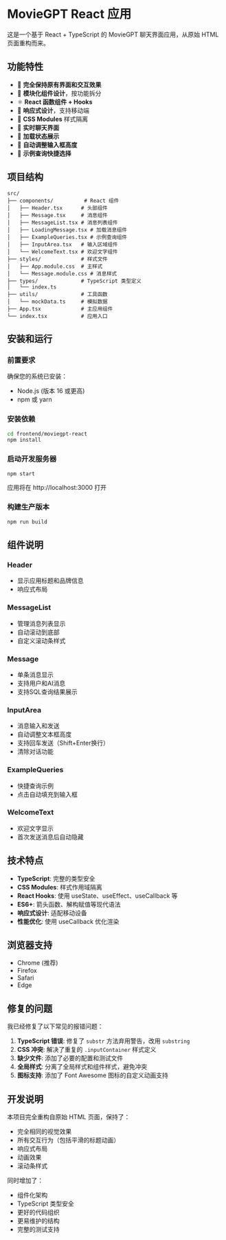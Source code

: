 # MovieGPT React 应用

这是一个基于 React + TypeScript 的 MovieGPT 聊天界面应用，从原始 HTML 页面重构而来。

## 功能特性

- 🎯 **完全保持原有界面和交互效果**
- 🧩 **模块化组件设计**，按功能拆分
- ⚛️ **React 函数组件 + Hooks**
- 📱 **响应式设计**，支持移动端
- 🎨 **CSS Modules** 样式隔离
- 💬 **实时聊天界面**
- 🔄 **加载状态展示**
- 📝 **自动调整输入框高度**
- 🎲 **示例查询快捷选择**

## 项目结构

```
src/
├── components/          # React 组件
│   ├── Header.tsx      # 头部组件
│   ├── Message.tsx     # 消息组件
│   ├── MessageList.tsx # 消息列表组件
│   ├── LoadingMessage.tsx # 加载消息组件
│   ├── ExampleQueries.tsx # 示例查询组件
│   ├── InputArea.tsx   # 输入区域组件
│   └── WelcomeText.tsx # 欢迎文字组件
├── styles/             # 样式文件
│   ├── App.module.css  # 主样式
│   └── Message.module.css # 消息样式
├── types/              # TypeScript 类型定义
│   └── index.ts
├── utils/              # 工具函数
│   └── mockData.ts     # 模拟数据
├── App.tsx             # 主应用组件
└── index.tsx           # 应用入口
```

## 安装和运行

### 前置要求

确保您的系统已安装：
- Node.js (版本 16 或更高)
- npm 或 yarn

### 安装依赖

```bash
cd frontend/moviegpt-react
npm install
```

### 启动开发服务器

```bash
npm start
```

应用将在 http://localhost:3000 打开

### 构建生产版本

```bash
npm run build
```

## 组件说明

### Header
- 显示应用标题和品牌信息
- 响应式布局

### MessageList
- 管理消息列表显示
- 自动滚动到底部
- 自定义滚动条样式

### Message
- 单条消息显示
- 支持用户和AI消息
- 支持SQL查询结果展示

### InputArea
- 消息输入和发送
- 自动调整文本框高度
- 支持回车发送（Shift+Enter换行）
- 清除对话功能

### ExampleQueries
- 快捷查询示例
- 点击自动填充到输入框

### WelcomeText
- 欢迎文字显示
- 首次发送消息后自动隐藏

## 技术特点

- **TypeScript**: 完整的类型安全
- **CSS Modules**: 样式作用域隔离
- **React Hooks**: 使用 useState、useEffect、useCallback 等
- **ES6+**: 箭头函数、解构赋值等现代语法
- **响应式设计**: 适配移动设备
- **性能优化**: 使用 useCallback 优化渲染

## 浏览器支持

- Chrome (推荐)
- Firefox
- Safari
- Edge

## 修复的问题

我已经修复了以下常见的报错问题：

1. **TypeScript 错误**: 修复了 `substr` 方法弃用警告，改用 `substring`
2. **CSS 冲突**: 解决了重复的 `.inputContainer` 样式定义
3. **缺少文件**: 添加了必要的配置和测试文件
4. **全局样式**: 分离了全局样式和组件样式，避免冲突
5. **图标支持**: 添加了 Font Awesome 图标的自定义动画支持

## 开发说明

本项目完全重构自原始 HTML 页面，保持了：
- 完全相同的视觉效果
- 所有交互行为（包括平滑的标题动画）
- 响应式布局
- 动画效果
- 滚动条样式

同时增加了：
- 组件化架构
- TypeScript 类型安全
- 更好的代码组织
- 更易维护的结构
- 完整的测试支持 